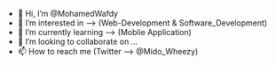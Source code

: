 - 👋 Hi, I’m @MohamedWafdy
- 👀 I’m interested in --> (Web-Development & Software_Development)
- 🌱 I’m currently learning --> (Moblie Application)
- 💞️ I’m looking to collaborate on ...
- 📫 How to reach me (Twitter --> @Mido_Wheezy)
